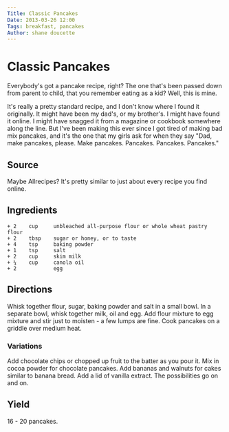 ```yaml
---
Title: Classic Pancakes  
Date: 2013-03-26 12:00  
Tags: breakfast, pancakes
Author: shane doucette  
---
```


# Classic Pancakes
Everybody's got a pancake recipe, right? The one that's been passed down
from parent to child, that you remember eating as a kid? Well, this is 
mine.

It's really a pretty standard recipe, and I don't know where I found it 
originally. It might have been my dad's, or my brother's. I might have 
found it online. I might have snagged it from a magazine or cookbook 
somewhere along the line. But I've been making this ever since I got tired
of making bad mix pancakes, and it's the one that my girls ask for when
they say "Dad, make pancakes, please. Make pancakes. Pancakes. Pancakes.
Pancakes."

## Source
Maybe Allrecipes? It's pretty similar to just about every recipe you find
online.

## Ingredients
~~~~
+ 2    cup     unbleached all-purpose flour or whole wheat pastry flour
+ 2    tbsp    sugar or honey, or to taste
+ 4    tsp     baking powder
+ 1    tsp     salt
+ 2    cup     skim milk
+ ¼    cup     canola oil
+ 2            egg
~~~~

## Directions
Whisk together flour, sugar, baking powder and salt in a small bowl. In a 
separate bowl, whisk together milk, oil and egg. Add flour mixture to 
egg mixture and stir just to moisten - a few lumps are fine. Cook pancakes 
on a griddle over medium heat.

### Variations
Add chocolate chips or chopped up fruit to the batter as you pour it. Mix
in cocoa powder for chocolate pancakes. Add bananas and walnuts for cakes
similar to banana bread. Add a lid of vanilla extract. The possibilities
go on and on.

## Yield
16 - 20 pancakes.


